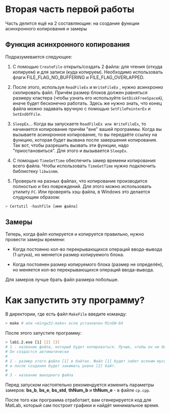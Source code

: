 # Вторая часть первой работы

Часть делится ещё на 2 составляющие: на создание функции асинхронного копирования и замеры

## Функция асинхронного копирования

Подразумевается следующее:

1. С помощью `CreateFile` открыть/создать 2 файла: для чтения (откуда копируем) и для записи (куда копируем). Необходимо использовать флаги FILE_FLAG_NO_BUFFERING и FILE_FLAG_OVERLAPPED.

1. После этого, используя `ReadFileEx` и `WriteFileEx` , нужно асинхронно скопировать файл. Причём размер блоков должен равняться размеру кластера (чтобы узнать его используйте `GetDiskFreeSpaceA`), иначе будет бесконечно работать. Здесь же нужно знать, что конец файла можно задавать вручную с помощью `SetFilePointerEx` и `SetEndOfFile`.

1. `SleepEx`... Когда вы запускаете `ReadFileEx или WriteFileEx`, то начинается копирование причём "вне" вашей программы. Когда вы вызываете асинхронное копирование, то вы передаёте ссылку на функцию, которая будет вызвана после завершения копирования. Так вот, чтобы разрешить вызвать эти функции, надо "приостановиться". Для этого и вызывается `SleepEx`.

1. С помощью `TimeGetTime` обеспечить замер времени копирования всего файла. Чтобы использовать `TimeGetTime` нужно подключить библиотеку `libwinmm`.

1. Проверьте на разных файлах, что копирование производится полностью и без повреждений. Для этого можно использовать утилиту `FC`. Или проверять хэш файла, в Windows это делается слудующим образом:

``` bash
> Certutil -hashfile [имя файла]
```

## Замеры

Теперь, когда файл копируется и копируется правильно, нужно провести замеры времени:

- Когда постоянно кол-во перекрывающихся операций ввода-вывода (1 штука), но меняется размер копируемого блока.

- Когда постоянен размер копируемого блока (размер не определён), но меняется  кол-во перекрывающихся операций ввода-вывода.

Для замеров лучше брать файл размера побольше.

# Как запустить эту программу?

В директории, где есть файл `MakeFile` введите команду:

``` bash
> make # или «mingw32-make» если установлен MinGW-64
```

После этого запустите программу:

``` bash
> lab1.2.exe [1] [2] [3]
# 1 - название файла, который будет копироваться. Лучше, чтобы он не был создан.
# Он создастся автоматически
#
# 2 - размер этого файла [1] в байтах. Файл [1] будет забит всяким мусором
# и после создания будет занимать ровно [2] байт.
#
# 3 - название выходного файла
```

Перед запуском настоятельно рекомендуется изменить параметры замеров: **bs_b**, **bs_e**, **bs_std**, **thNum_b** и **thNum_e** - в файле `cp.cpp`.

После того как программа отработает, вам сгенерируется код для MatLab, который сам построит графики и найдёт минимальное время.